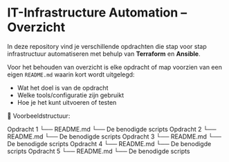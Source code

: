 # IT-Infrastructure Automation – Overzicht

In deze repository vind je verschillende opdrachten die stap voor stap infrastructuur automatiseren met behulp van **Terraform** en **Ansible**.

Voor het behouden van overzicht is elke opdracht of map voorzien van een eigen `README.md` waarin kort wordt uitgelegd:

- Wat het doel is van de opdracht
- Welke tools/configuratie zijn gebruikt
- Hoe je het kunt uitvoeren of testen

📁 Voorbeeldstructuur:

Opdracht 1
└── README.md
└── De benodigde scripts
Opdracht 2
└── README.md
└── De benodigde scripts
Opdracht 3
└── README.md
└── De benodigde scripts
Opdracht 4
└── README.md
└── De benodigde scripts
Opdracht 5
└── README.md
└── De benodigde scripts
